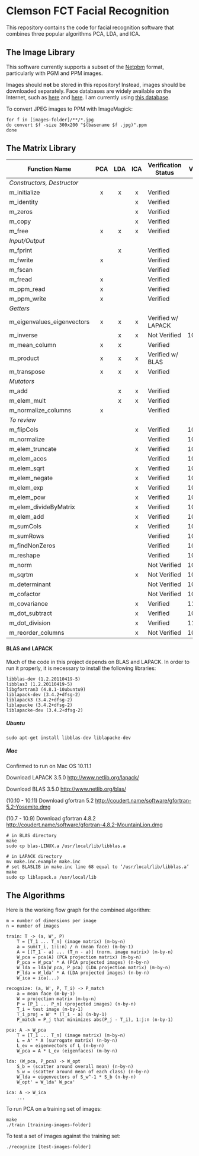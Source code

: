 # Clemson FCT Facial Recognition

This repository contains the code for facial recognition software that combines three popular algorithms PCA, LDA, and ICA.

## The Image Library

This software currently supports a subset of the [Netpbm](https://en.wikipedia.org/wiki/Netpbm_format) format, particularly with PGM and PPM images.

Images should __not__ be stored in this repository! Instead, images should be downloaded separately. Face databases are widely available on the Internet, such as [here](http://web.mit.edu/emeyers/www/face_databases.html) and [here](http://face-rec.org/databases/). I am currently using [this database](http://www.cl.cam.ac.uk/research/dtg/attarchive/facedatabase.html).

To convert JPEG images to PPM with ImageMagick:

```
for f in [images-folder]/**/*.jpg
do convert $f -size 300x200 "$(basename $f .jpg)".ppm
done
```

## The Matrix Library

Function Name              | PCA | LDA | ICA | Verification Status | Verify Date | Member
---                        |:---:|:---:|:---:|---                  |---          |---
_Constructors, Destructor_ |     |     |     |                     |             |
m_initialize               |  x  |  x  |  x  | Verified            |             |
m_identity                 |     |     |  x  | Verified            |             |
m_zeros                    |     |     |  x  | Verified            |             |
m_copy                     |     |     |  x  | Verified            |             |
m_free                     |  x  |  x  |  x  | Verified            |             |
_Input/Output_             |     |     |     |                     |             |
m_fprint                   |     |  x  |     | Verified            |             |
m_fwrite                   |  x  |     |     | Verified            |             |
m_fscan                    |     |     |     | Verified            |             |
m_fread                    |  x  |     |     | Verified            |             |
m_ppm_read                 |  x  |     |     | Verified            |             |
m_ppm_write                |  x  |     |     | Verified            |             |
_Getters_                  |     |     |     |                     |             |
m_eigenvalues_eigenvectors |  x  |  x  |  x  | Verified w/ LAPACK  |             |
m_inverse                  |     |  x  |  x  | Not Verified        | 10/07/15    | Miller
m_mean_column              |  x  |  x  |     | Verified            |             |
m_product                  |  x  |  x  |  x  | Verified w/ BLAS    |             |
m_transpose                |  x  |  x  |  x  | Verified            |             |
_Mutators_                 |     |     |     |                     |             |
m_add                      |     |  x  |  x  | Verified            |             |
m_elem_mult                |     |  x  |  x  | Verified            |             |
m_normalize_columns        |  x  |     |     | Verified            |             |
_To review_                |     |     |     |                     |             |
m_flipCols                 |     |     |  x  | Verified            | 10/02/15    | James
m_normalize                |     |     |     | Verified            | 10/02/2015  | James
m_elem_truncate            |     |     |  x  | Verified            | 10/02/2015  | James
m_elem_acos                |     |     |     | Verified            | 10/02/2015  | James
m_elem_sqrt                |     |     |  x  | Verified            | 10/02/2015  | James
m_elem_negate              |     |     |  x  | Verified            | 10/02/2015  | James
m_elem_exp                 |     |     |  x  | Verified            | 10/02/2015  | James
m_elem_pow                 |     |     |  x  | Verified            | 10/02/2015  | James
m_elem_divideByMatrix      |     |     |  x  | Verified            | 10/02/2015  | James
m_elem_add                 |     |     |  x  | Verified            | 10/02/2015  | James
m_sumCols                  |     |     |  x  | Verified            | 10/02/2015  | James
m_sumRows                  |     |     |     | Verified            | 10/02/2015  | James
m_findNonZeros             |     |     |     | Verified            | 10/06/2015  | James
m_reshape                  |     |     |     | Verified            | 10/06/2015  | James
m_norm                     |     |     |     | Not Verified        | 10/07/15    | Miller
m_sqrtm                    |     |     |  x  | Not Verified        | 10/07/15    | Miller
m_determinant              |     |     |     | Not Verified        | 10/07/15    | Miller
m_cofactor                 |     |     |     | Not Verified        | 10/07/15    | Miller
m_covariance               |     |     |  x  | Verified            | 11/05/15    | Greg
m_dot_subtract             |     |     |  x  | Verified            | 10/21/15    | Taylor
m_dot_division             |     |     |  x  | Verified            | 11/03/15    | Greg
m_reorder_columns          |     |     |  x  | Not Verified        | 10/21/15    | Taylor

#### BLAS and LAPACK

Much of the code in this project depends on BLAS and LAPACK. In order to run it properly, it is necessary to install the following libraries:

    libblas-dev (1.2.20110419-5)
    libblas3 (1.2.20110419-5)
    libgfortran3 (4.8.1-10ubuntu9)
    liblapack-dev (3.4.2+dfsg-2)
    liblapack3 (3.4.2+dfsg-2)
    liblapacke (3.4.2+dfsg-2)
    liblapacke-dev (3.4.2+dfsg-2)

##### Ubuntu

    sudo apt-get install libblas-dev liblapacke-dev

##### Mac

Confirmed to run on Mac OS 10.11.1

Download LAPACK 3.5.0 http://www.netlib.org/lapack/

Download BLAS 3.5.0 http://www.netlib.org/blas/

(10.10 - 10.11) Download gfortran 5.2 http://coudert.name/software/gfortran-5.2-Yosemite.dmg

(10.7 - 10.9) Download gfortran 4.8.2 http://coudert.name/software/gfortran-4.8.2-MountainLion.dmg

    # in BLAS directory
    make
    sudo cp blas-LINUX.a /usr/local/lib/libblas.a

    # in LAPACK directory
    mv make.inc.example make.inc
    # set BLASLIB in make.inc line 68 equal to ‘/usr/local/lib/libblas.a’
    make
    sudo cp liblapack.a /usr/local/lib

## The Algorithms

Here is the working flow graph for the combined algorithm:

    m = number of dimensions per image
    n = number of images

    train: T -> (a, W', P)
        T = [T_1 ... T_n] (image matrix) (m-by-n)
        a = sum(T_i, 1:i:n) / n (mean face) (m-by-1)
        A = [(T_1 - a) ... (T_n - a)] (norm. image matrix) (m-by-n)
        W_pca = pca(A) (PCA projection matrix) (m-by-n)
        P_pca = W_pca' * A (PCA projected images) (n-by-n)
        W_lda = lda(W_pca, P_pca) (LDA projection matrix) (m-by-n)
        P_lda = W_lda' * A (LDA projected images) (n-by-n)
        W_ica = ica(...)

    recognize: (a, W', P, T_i) -> P_match
        a = mean face (m-by-1)
        W = projection matrix (m-by-n)
        P = [P_1 ... P_n] (projected images) (n-by-n)
        T_i = test image (m-by-1)
        T_i_proj = W' * (T_i - a) (n-by-1)
        P_match = P_j that minimizes abs(P_j - T_i), 1:j:n (n-by-1)

    pca: A -> W_pca
        T = [T_1 ... T_n] (image matrix) (m-by-n)
        L = A' * A (surrogate matrix) (n-by-n)
        L_ev = eigenvectors of L (n-by-n)
        W_pca = A * L_ev (eigenfaces) (m-by-n)

    lda: (W_pca, P_pca) -> W_opt
        S_b = (scatter around overall mean) (n-by-n)
        S_w = (scatter around mean of each class) (n-by-n)
        W_lda = eigenvectors of S_w^-1 * S_b (n-by-n)
        W_opt' = W_lda' W_pca'

    ica: A -> W_ica
        ...

To run PCA on a training set of images:

    make
    ./train [training-images-folder]

To test a set of images against the training set:

    ./recognize [test-images-folder]
